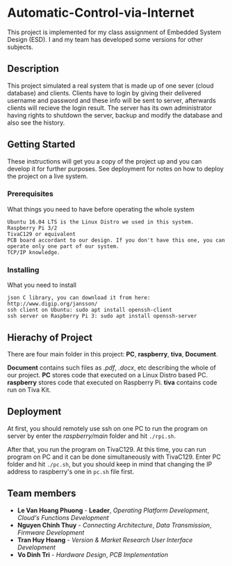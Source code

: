 # **Automatic-Control-via-Internet**
This project is implemented for my class assignment of Embedded System Design (ESD). I and my team has developed some versions for other subjects.

## Description
This project simulated a real system that is made up of one sever (cloud database) and clients. Clients have to login by giving their delivered username and password and these info will be sent to server, afterwards clients will recieve the login result. The server has its own administrator having rights to shutdown the server, backup and modify the database and also see the history.

## Getting Started
These instructions will get you a copy of the project up and you can develop it for further purposes. See deployment for notes on how to deploy the project on a live system.

### Prerequisites
What things you need to have before operating the whole system
```
Ubuntu 16.04 LTS is the Linux Distro we used in this system.
Raspberry Pi 3/2
TivaC129 or equivalent
PCB board accordant to our design. If you don't have this one, you can operate only one part of our system.
TCP/IP knowledge.
```

### Installing
What you need to install
```
json C library, you can download it from here: http://www.digip.org/jansson/
ssh client on Ubuntu: sudo apt install openssh-client
ssh server on Raspberry Pi 3: sudo apt install openssh-server
```	

## Hierachy of Project
There are four main folder in this project:  **PC**,  **raspberry**,  **tiva**,  **Document**.

**Document** contains such files as *.pdf*, *.docx*, etc describing the whole of our project.
**PC** stores code that executed on a Linux Distro based PC.
**raspberry** stores code that executed on Raspberry Pi.
**tiva** contains code run on Tiva Kit.

## Deployment
At first, you should remotely use ssh on one PC to run the program on server by enter the *raspberry/main* folder and hit ```./rpi.sh```.

After that, you run the program on TivaC129. At this time, you can run program on PC and it can be done simultaneously with TivaC129. Enter PC folder and hit ```./pc.sh```, but you should keep in mind that changing the IP address to raspberry's one in ```pc.sh``` file first.

## Team members

* **Le Van Hoang Phuong** - **Leader**, *Operating Platform Development*, *Cloud's Functions Development*
* **Nguyen Chinh Thuy** - *Connecting Architecture*, *Data Transmission*, *Firmware Development*
* **Tran Huy Hoang** - *Version & Market Research* *User Interface Development*
* **Vo Dinh Tri** - *Hardware Design*, *PCB Implementation*

